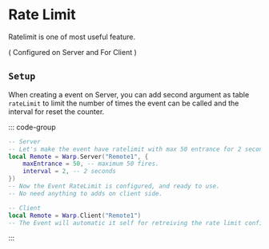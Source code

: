 # Rate Limit

Ratelimit is one of most useful feature.

( Configured on Server and For Client )

## `Setup`

When creating a event on Server, you can add second argument as table `rateLimit` to limit the number of times the event can be called and the interval for reset the counter.

::: code-group
```lua [Server]
-- Server
-- Let's make the event have ratelimit with max 50 entrance for 2 seconds.
local Remote = Warp.Server("Remote1", {
	maxEntrance = 50, -- maximum 50 fires.
	interval = 2, -- 2 seconds
})
-- Now the Event RateLimit is configured, and ready to use.
-- No need anything to adds on client side.
```

```lua [Client]
-- Client
local Remote = Warp.Client("Remote1")
-- The Event will automatic it self for retreiving the rate limit configuration from the server.
```
:::
